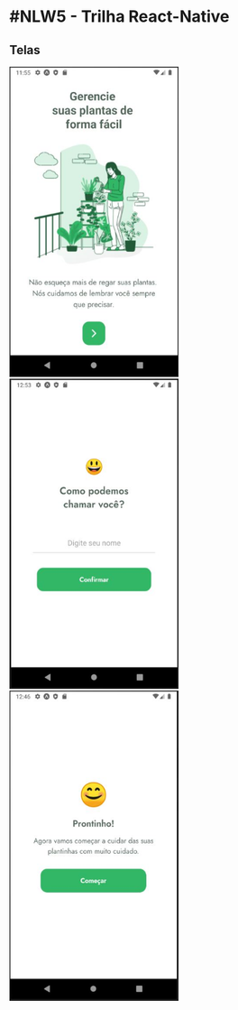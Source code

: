 <h1>#NLW5 - Trilha React-Native</h1>

## Telas
<div>
<img src="screens/tela_1.JPG" width="300px" height="550px">
<img src="screens/tela_2.JPG" width="300px" height="550px">
<img src="screens/tela_3.JPG" width="300px" height="550px">
</div>
